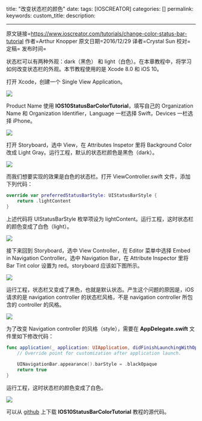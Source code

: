 title: "改变状态栏的颜色"
date: 
tags: [IOSCREATOR]
categories: []
permalink: 
keywords: 
custom_title: 
description: 

---
原文链接=https://www.ioscreator.com/tutorials/change-color-status-bar-tutorial
作者=Arthur Knopper
原文日期=2016/12/29
译者=Crystal Sun
校对=
定稿=
发布时间=

<!--此处开始正文-->

状态栏可以有两种外观：dark（黑色） 和 light（白色）。在本章教程中，将学习如何改变状态栏的外观。本节教程使用的是 Xcode 8.0 和 iOS 10。

打开 Xcode，创建一个 Single View Application。

![](https://static1.squarespace.com/static/52428a0ae4b0c4a5c2a2cede/t/58ff88928419c2b2a27d0754/1493141675229/single-view-xcode-template?format=1500w)

Product Name 使用 **IOS10StatusBarColorTutorial**，填写自己的 Organization Name 和 Organization Identifier，Language 一栏选择 Swift，Devices 一栏选择 iPhone。

![](https://static1.squarespace.com/static/52428a0ae4b0c4a5c2a2cede/t/57ea5a84e58c62718aa3048b/1474976400272/?format=1500w)

打开 Storyboard，选中 View，在 Attributes Inspetor 里将 Background Color 改成 Light Gray。运行工程，默认的状态栏颜色是黑色（dark）。

![](https://static1.squarespace.com/static/52428a0ae4b0c4a5c2a2cede/t/57ea5aa5e58c62718aa30530/1474976432868/?format=750w)

而我们想要实现的效果是白色的状态栏。打开 ViewController.swift 文件，添加下列代码：

```swift
override var preferredStatusBarStyle: UIStatusBarStyle {
    return .lightContent
}
```

上述代码将 UIStatusBarStyle 枚举项设为 lightContent。运行工程，这时状态栏的颜色变成了白色（light）。

![](https://static1.squarespace.com/static/52428a0ae4b0c4a5c2a2cede/t/57ea5ad8e58c62718aa3063d/1474976482842/?format=750w)

接下来回到 Storyboard，选中 View Controller，在 Editor 菜单中选择 Embed in Navigation Controller。选中 Navigation Bar，在 Attribute Inspector 里将 Bar Tint color 设置为 red。storyboard 应该如下图所示。

![](https://static1.squarespace.com/static/52428a0ae4b0c4a5c2a2cede/t/57eaaf88893fc08c39f02235/1474998157337/?format=1500w)

运行工程，状态栏又变成了黑色，也就是默认状态。产生这个问题的原因是，iOS 请求的是 navigation controller 的状态栏风格，不是 navigation controller 所包含的 controller 的风格。

![](https://static1.squarespace.com/static/52428a0ae4b0c4a5c2a2cede/t/57eab046bebafbd7890070a9/1474998347300/?format=750w)

为了改变 Navigation controller 的风格（style），需要在 **AppDelegate.swift** 文件里如下修改代码：

```swift
func application(_ application: UIApplication, didFinishLaunchingWithOptions launchOptions: [UIApplicationLaunchOptionsKey: Any]?) -> Bool {
    // Override point for customization after application launch.
        
    UINavigationBar.appearance().barStyle = .blackOpaque
    return true
}
```

运行工程，这时状态栏的颜色变成了白色。

![](https://static1.squarespace.com/static/52428a0ae4b0c4a5c2a2cede/t/57eab0ce37c581c584f0a3a9/1474998487766/?format=750w)

可以从 [github](https://github.com/ioscreator/ioscreator) 上下载 **IOS10StatusBarColorTutorial** 教程的源代码。